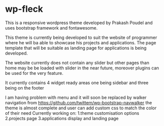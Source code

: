 wp-fleck
========

This is a responsive wordpress theme developed by Prakash Poudel and uses bootstrap framework and
fontawesome.

This theme is currently being developed to suit the website of programmer where he will ba able
to showcase his projects and applications. The page template that will be suitable as landing page
for applications is being developed. 

The website currently does not contain any slider but other pages than home may be be loaded with slider
in the near future, moreover plugins can be used for the very feature.

It currently contains 4 widget ready areas one being sidebar and three being on the footer

I am having problem with menu and it will soon be replaced by walker navigation from https://github.com/twittem/wp-bootstrap-navwalker
the theme is almost complete and user can add custom css to match the color of their need
Currently working on:
1.theme customisation options
2.projects page
3.applications display and landing page 